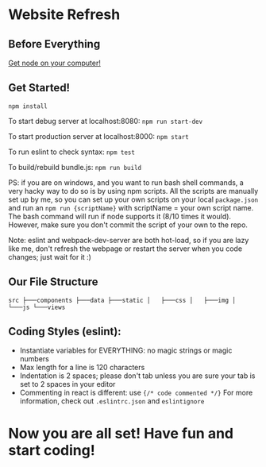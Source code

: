 # Website Refresh
## Before Everything
[Get node on your computer!](https://nodejs.org/en/)


## Get Started!
`npm install`

To start debug server at localhost:8080:
`npm run start-dev`


To start production server at localhost:8000:
`npm start`

To run eslint to check syntax:
`npm test`

To build/rebuild bundle.js:
`npm run build`

PS: if you are on windows, and you want to run bash shell commands, a very hacky way to do so is by using npm scripts.
All the scripts are manually set up by me, so you can set up your own scripts on your local `package.json` and run an `npm run {scriptName}` with scriptName = your own script name. The bash command will run if node supports it (8/10 times it would). However, make sure you don't commit the script of your own to the repo.  


Note: eslint and webpack-dev-server are both hot-load, so if you are lazy like me, don't refresh the webpage or restart the server when you code changes; just wait for it :)

## Our File Structure
`
src
    ├───components
    ├───data
    ├───static
    │   ├───css
    │   ├───img
    │   └───js
    └───views
`

## Coding Styles (eslint):
- Instantiate variables for EVERYTHING: no magic strings or magic numbers
- Max length for a line is 120 characters
- Indentation is 2 spaces; please don't tab unless you are sure your tab is set to 2 spaces in your editor
- Commenting in react is different: use `{/* code commented */}`
For more information, check out `.eslintrc.json` and `eslintignore`


# Now you are all set! Have fun and start coding!
